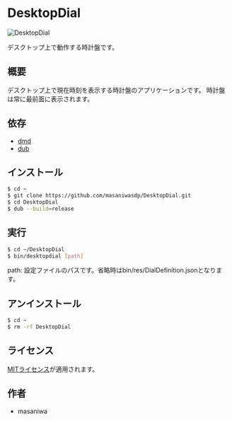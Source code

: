 DesktopDial
===

![DesktopDial](https://github.com/masaniwasdp/Screenshots/blob/master/DesktopDial.png)

デスクトップ上で動作する時計盤です。

## 概要
デスクトップ上で現在時刻を表示する時計盤のアプリケーションです。
時計盤は常に最前面に表示されます。

## 依存
+ [dmd](https://dlang.org/download.html#dmd)
+ [dub](https://code.dlang.org/download.html)

## インストール

``` bash
$ cd ~
$ git clone https://github.com/masaniwasdp/DesktopDial.git
$ cd DesktopDial
$ dub --build=release
```

## 実行

``` bash
$ cd ~/DesktopDial
$ bin/desktopdial [path]
```

path: 設定ファイルのパスです。省略時はbin/res/DialDefinition.jsonとなります。

## アンインストール

``` bash
$ cd ~
$ rm -rf DesktopDial
```

## ライセンス
[MITライセンス](https://github.com/masaniwasdp/DesktopDial/blob/master/Licence.txt)が適用されます。

## 作者
+ masaniwa
